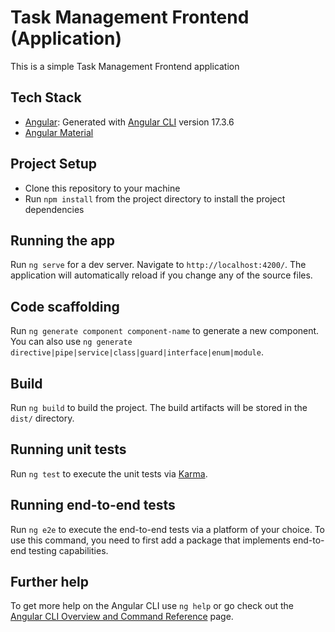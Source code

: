 # Task Management Frontend (Application)

This is a simple Task Management Frontend application

## Tech Stack

- [Angular](https://angular.dev/): Generated with [Angular CLI](https://github.com/angular/angular-cli) version 17.3.6
- [Angular Material](https://material.angular.io)

## Project Setup

- Clone this repository to your machine
- Run `npm install` from the project directory to install the project dependencies

## Running the app
Run `ng serve` for a dev server. Navigate to `http://localhost:4200/`. The application will automatically reload if you change any of the source files.

## Code scaffolding

Run `ng generate component component-name` to generate a new component. You can also use `ng generate directive|pipe|service|class|guard|interface|enum|module`.

## Build

Run `ng build` to build the project. The build artifacts will be stored in the `dist/` directory.

## Running unit tests

Run `ng test` to execute the unit tests via [Karma](https://karma-runner.github.io).

## Running end-to-end tests

Run `ng e2e` to execute the end-to-end tests via a platform of your choice. To use this command, you need to first add a package that implements end-to-end testing capabilities.

## Further help

To get more help on the Angular CLI use `ng help` or go check out the [Angular CLI Overview and Command Reference](https://angular.io/cli) page.
